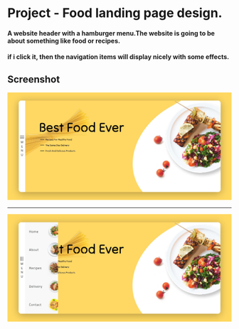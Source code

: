 # Project - Food landing page design.

#### A website header with a hamburger menu.The website is going to be about something like food or recipes.
#### if i click it, then the navigation items will display nicely with some effects.

## Screenshot

![imagen](/images/img-landing-page.jpg)
****
![imagen](/images/img-landing-menu.jpg)